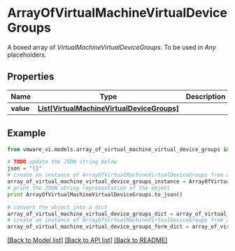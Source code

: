 # ArrayOfVirtualMachineVirtualDeviceGroups

A boxed array of *VirtualMachineVirtualDeviceGroups*. To be used in *Any* placeholders. 

## Properties
Name | Type | Description | Notes
------------ | ------------- | ------------- | -------------
**value** | [**List[VirtualMachineVirtualDeviceGroups]**](VirtualMachineVirtualDeviceGroups.md) |  | 

## Example

```python
from vmware_vi.models.array_of_virtual_machine_virtual_device_groups import ArrayOfVirtualMachineVirtualDeviceGroups

# TODO update the JSON string below
json = "{}"
# create an instance of ArrayOfVirtualMachineVirtualDeviceGroups from a JSON string
array_of_virtual_machine_virtual_device_groups_instance = ArrayOfVirtualMachineVirtualDeviceGroups.from_json(json)
# print the JSON string representation of the object
print ArrayOfVirtualMachineVirtualDeviceGroups.to_json()

# convert the object into a dict
array_of_virtual_machine_virtual_device_groups_dict = array_of_virtual_machine_virtual_device_groups_instance.to_dict()
# create an instance of ArrayOfVirtualMachineVirtualDeviceGroups from a dict
array_of_virtual_machine_virtual_device_groups_form_dict = array_of_virtual_machine_virtual_device_groups.from_dict(array_of_virtual_machine_virtual_device_groups_dict)
```
[[Back to Model list]](../README.md#documentation-for-models) [[Back to API list]](../README.md#documentation-for-api-endpoints) [[Back to README]](../README.md)


